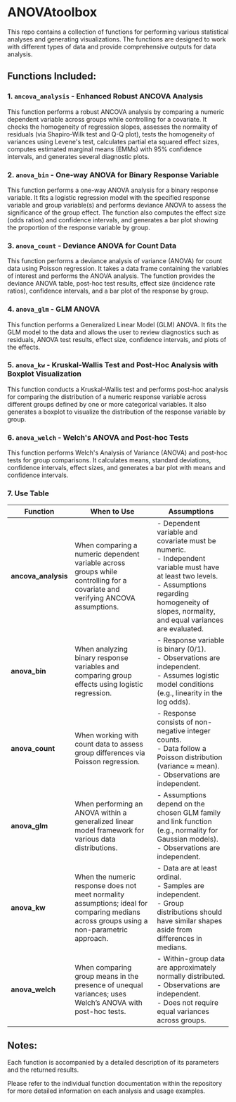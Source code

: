 # ANOVAtoolbox
This repo contains a collection of functions for performing various statistical analyses and generating visualizations. The functions are designed to work with different types of data and provide comprehensive outputs for data analysis.

## Functions Included:
### 1. `ancova_analysis` - Enhanced Robust ANCOVA Analysis
This function performs a robust ANCOVA analysis by comparing a numeric dependent variable across groups while controlling for a covariate. It checks the homogeneity of regression slopes, assesses the normality of residuals (via Shapiro-Wilk test and Q-Q plot), tests the homogeneity of variances using Levene's test, calculates partial eta squared effect sizes, computes estimated marginal means (EMMs) with 95% confidence intervals, and generates several diagnostic plots.

### 2. `anova_bin` - One-way ANOVA for Binary Response Variable
This function performs a one-way ANOVA analysis for a binary response variable. It fits a logistic regression model with the specified response variable and group variable(s) and performs deviance ANOVA to assess the significance of the group effect. The function also computes the effect size (odds ratios) and confidence intervals, and generates a bar plot showing the proportion of the response variable by group.

### 3. `anova_count` - Deviance ANOVA for Count Data
This function performs a deviance analysis of variance (ANOVA) for count data using Poisson regression. It takes a data frame containing the variables of interest and performs the ANOVA analysis. The function provides the deviance ANOVA table, post-hoc test results, effect size (incidence rate ratios), confidence intervals, and a bar plot of the response by group.

### 4. `anova_glm` - GLM ANOVA
This function performs a Generalized Linear Model (GLM) ANOVA. It fits the GLM model to the data and allows the user to review diagnostics such as residuals, ANOVA test results, effect size, confidence intervals, and plots of the effects.

### 5. `anova_kw` - Kruskal-Wallis Test and Post-Hoc Analysis with Boxplot Visualization
This function conducts a Kruskal-Wallis test and performs post-hoc analysis for comparing the distribution of a numeric response variable across different groups defined by one or more categorical variables. It also generates a boxplot to visualize the distribution of the response variable by group.

### 6. `anova_welch` - Welch's ANOVA and Post-hoc Tests
This function performs Welch's Analysis of Variance (ANOVA) and post-hoc tests for group comparisons. It calculates means, standard deviations, confidence intervals, effect sizes, and generates a bar plot with means and confidence intervals.

### 7. Use Table

| Function          | When to Use                                                                                                               | Assumptions                                                                                                                                     |
|-------------------|---------------------------------------------------------------------------------------------------------------------------|-------------------------------------------------------------------------------------------------------------------------------------------------|
| **ancova_analysis** | When comparing a numeric dependent variable across groups while controlling for a covariate and verifying ANCOVA assumptions. | - Dependent variable and covariate must be numeric.<br>- Independent variable must have at least two levels.<br>- Assumptions regarding homogeneity of slopes, normality, and equal variances are evaluated. |
| **anova_bin**     | When analyzing binary response variables and comparing group effects using logistic regression.                           | - Response variable is binary (0/1).<br>- Observations are independent.<br>- Assumes logistic model conditions (e.g., linearity in the log odds). |
| **anova_count**   | When working with count data to assess group differences via Poisson regression.                                          | - Response consists of non-negative integer counts.<br>- Data follow a Poisson distribution (variance ≈ mean).<br>- Observations are independent. |
| **anova_glm**     | When performing an ANOVA within a generalized linear model framework for various data distributions.                      | - Assumptions depend on the chosen GLM family and link function (e.g., normality for Gaussian models).<br>- Observations are independent.         |
| **anova_kw**      | When the numeric response does not meet normality assumptions; ideal for comparing medians across groups using a non-parametric approach. | - Data are at least ordinal.<br>- Samples are independent.<br>- Group distributions should have similar shapes aside from differences in medians. |
| **anova_welch**   | When comparing group means in the presence of unequal variances; uses Welch’s ANOVA with post-hoc tests.                     | - Within-group data are approximately normally distributed.<br>- Observations are independent.<br>- Does not require equal variances across groups. |

## Notes:
Each function is accompanied by a detailed description of its parameters and the returned results.

Please refer to the individual function documentation within the repository for more detailed information on each analysis and usage examples.
